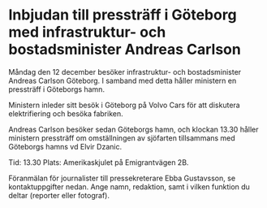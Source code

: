 # Inbjudan till pressträff i Göteborg med infrastruktur- och bostadsminister Andreas Carlson

Måndag den 12 december besöker infrastruktur- och bostadsminister Andreas Carlson Göteborg. I samband med detta håller ministern en pressträff i Göteborgs hamn.

Ministern inleder sitt besök i Göteborg på Volvo Cars för att diskutera elektrifiering och besöka fabriken.

Andreas Carlson besöker sedan Göteborgs hamn, och klockan 13.30 håller ministern pressträff om omställningen av sjöfarten tillsammans med Göteborgs hamns vd Elvir Dzanic.

Tid: 13.30
Plats: Amerikaskjulet på Emigrantvägen 2B.

Föranmälan för journalister till pressekreterare Ebba Gustavsson, se kontaktuppgifter nedan. Ange namn, redaktion, samt i vilken funktion du deltar (reporter eller fotograf).
